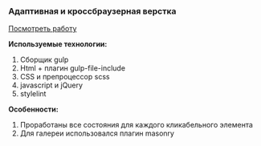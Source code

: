<h3>Адаптивная и кроссбраузерная верстка</h3>

<a href="https://anna-anka.github.io/gate-market/" target="_blank">Посмотреть работу</a>

<b>Используемые технологии: </b>
1) Сборщик gulp
2) Html + плагин gulp-file-include
3) CSS и препроцессор scss
4) javascript и jQuery 
5) stylelint

<p></p>

<b>Особенности:</b>
1) Проработаны все состояния для каждого кликабельного элемента
2) Для галереи использовался плагин masonry